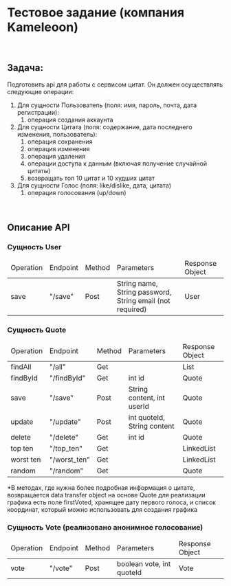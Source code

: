 <h1>
Тестовое задание (компания Kameleoon)
</h1>
</br>
<h2>
  Задача:
</h2>
Подготовить api для работы с сервисом цитат. Он должен осуществлять следующие операции:
<ol>
  <li>
    Для сущности Пользователь (поля: имя, пароль, почта, дата регистрации):
    <ol>
      <li>
        операция создания аккаунта
      </li>
    </ol>
  </li>
  <li>
    Для сущности Цитата (поля: содержание, дата последнего изменения, пользователь):
    <ol>
      <li>
        операция сохранения
      </li>
      <li>
        операция изменения
      </li>
      <li>
        операция удаления
      </li>
      <li>
        операции доступа к данным (включая получение случайной цитаты)
      </li>
      <li>
        возвращать топ 10 цитат и 10 худших цитат
      </li>
    </ol>
  </li>
  <li>
    Для сущности Голос (поля: like/dislike, дата, цитата)
    <ol>
      <li>
        операция голосования (up/down)
      </li>
    </ol>
  </li>
</ol>
</br>
<h2>Описание API</h2>
<h3>Сущность User</h3>
<table>
  <thead>
    <td>Operation</td>
    <td>Endpoint</td>
    <td>Method</td>
    <td>Parameters</td>
    <td>Response Object</td>
  </thead>
  <tr>
    <td>save</td>
    <td>"/save"</td>
    <td>Post</td>
    <td>String name, String password, String email (not required)</td>
    <td>User</td>
  </tr>
</table>
<h3>Сущность Quote</h3>
<table>
  <thead>
    <td>Operation</td>
    <td>Endpoint</td>
    <td>Method</td>
    <td>Parameters</td>
    <td>Response Object</td>
  </thead>
  <tr>
    <td>findAll</td>
    <td>"/all"</td>
    <td>Get</td>
    <td></td>
    <td>List<Quote></td>
  </tr>
  <tr>
    <td>findById</td>
    <td>"/findById"</td>
    <td>Get</td>
    <td>int id</td>
    <td>Quote</td>
  </tr>
  <tr>
    <td>save</td>
    <td>"/save"</td>
    <td>Post</td>
    <td>String content, int userId</td>
    <td>Quote</td>
  </tr>
  <tr>
    <td>update</td>
    <td>"/update"</td>
    <td>Post</td>
    <td>int quoteId, String content</td>
    <td>Quote</td>
  </tr>
  <tr>
    <td>delete</td>
    <td>"/delete"</td>
    <td>Get</td>
    <td>int id</td>
    <td>Quote</td>
  </tr>
  <tr>
    <td>top ten</td>
    <td>"/top_ten"</td>
    <td>Get</td>
    <td></td>
    <td>LinkedList<QuoteDTO></td>
  </tr>
  <tr>
    <td>worst ten</td>
    <td>"/worst_ten"</td>
    <td>Get</td>
    <td></td>
    <td>LinkedList<QuoteDTO></td>
  </tr>
  <tr>
    <td>random</td>
    <td>"/random"</td>
    <td>Get</td>
    <td></td>
    <td>Quote</td>
  </tr>
</table>

<p>
*В методах, где нужна более подробная информация о цитате, возвращается data transfer object на основе Quote
  для реализации графика есть поле firstVoted, хранящее дату первого голоса, и список координат, который можно
  использовать для создания графика
</p>

<h3>Сущность Vote (реализовано анонимное голосование)</h3>
<table>
  <thead>
    <td>Operation</td>
    <td>Endpoint</td>
    <td>Method</td>
    <td>Parameters</td>
    <td>Response Object</td>
  </thead>
  <tr>
    <td>vote</td>
    <td>"/vote"</td>
    <td>Post</td>
    <td>boolean vote, int quoteId</td>
    <td>Vote</td>
  </tr>
</table>
